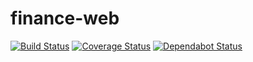 # finance-web

[![Build Status](https://www.travis-ci.com/gabrieltanchen/finance-web.svg?branch=master)](https://www.travis-ci.com/gabrieltanchen/finance-web)
[![Coverage Status](https://coveralls.io/repos/github/gabrieltanchen/finance-web/badge.svg?branch=master)](https://coveralls.io/github/gabrieltanchen/finance-web?branch=master)
[![Dependabot Status](https://api.dependabot.com/badges/status?host=github&repo=gabrieltanchen/finance-web)](https://dependabot.com)
